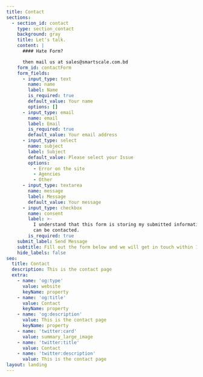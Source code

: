 ```yaml
---
title: Contact
sections:
  - section_id: contact
    type: section_contact
    background: gray
    title: Let's talk.
    content: |
      #### Hate Form?

      then mail us at sales@smartscale.com.bd
    form_id: contactForm
    form_fields:
      - input_type: text
        name: name
        label: Name
        is_required: true
        default_value: Your name
        options: []
      - input_type: email
        name: email
        label: Email
        is_required: true
        default_value: Your email address
      - input_type: select
        name: subject
        label: Subject
        default_value: Please select your Issue
        options:
          - Error on the site
          - Agencies
          - Other
      - input_type: textarea
        name: message
        label: Message
        default_value: Your message
      - input_type: checkbox
        name: consent
        label: >-
          I understand that this form is storing my submitted information so I
          can be contacted.
        is_required: true
    submit_label: Send Message
    subtitle: Fill out the form below and we will get in touch within 1 business day.
    hide_labels: false
seo:
  title: Contact
  description: This is the contact page
  extra:
    - name: 'og:type'
      value: website
      keyName: property
    - name: 'og:title'
      value: Contact
      keyName: property
    - name: 'og:description'
      value: This is the contact page
      keyName: property
    - name: 'twitter:card'
      value: summary_large_image
    - name: 'twitter:title'
      value: Contact
    - name: 'twitter:description'
      value: This is the contact page
layout: landing
---
```

